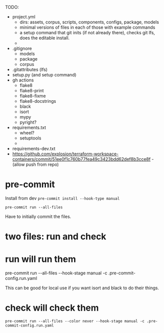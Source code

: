TODO:
- project.yml
  - dirs: assets, corpus, scripts, components, configs, package, models
  - minimal versions of files in each of those with example commands
  - a setup command that git inits (if not already there), checks git lfs, does the editable install.
  - 
- .gitignore
  - models
  - package
  - corpus
- .gitattributes (lfs)
- setup.py (and setup command)
- gh actions
  - flake8
  - flake8-print
  - flake8-fixme
  - flake8-docstrings
  - black
  - isort
  - mypy
  - pyright?
- requirements.txt
  - wheel?
  - setuptools
  - 
- requirements-dev.txt
- https://github.com/explosion/terraform-workspace-containers/commit/51ee0f1c760b77fea49c3423bdd62def8b3cce8f - (allow push from repo)





# pre-commit

Install from dev
`pre-commit install --hook-type manual`

`pre-commit run --all-files`

Have to initially commit the files.


# two files: run and check
# run will run them 
pre-commit run --all-files --hook-stage manual -c .pre-commit-config.run.yaml

This can be good for local use if you want isort and black to do their things.

# check will check them

`pre-commit run --all-files --color never --hook-stage manual -c .pre-commit-config.run.yaml`